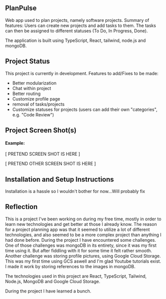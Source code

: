 ## PlanPulse

Web app used to plan projects, namely software projects.
Summary of features: Users can create new projects and add tasks to them. The tasks can then be assigned to different statuses (To Do, In Progress, Done).  

The application is built using TypeScript, React, tailwind, node.js and mongoDB. 

## Project Status

This project is currently in development. 
Features to add/Fixes to be made:
  - Better modularization
  - Chat within project
  - Better routing
  - Customize profile page
  - removal of tasks/projects
  - Customize statuses for projects (users can add their own "categories", e.g. "Code Review")

## Project Screen Shot(s)

#### Example:   

[ PRETEND SCREEN SHOT IS HERE ]

[ PRETEND OTHER SCREEN SHOT IS HERE ]

## Installation and Setup Instructions

Installation is a hassle so I wouldn't bother for now...Will probably fix

## Reflection

This is a project I've been working on during my free time, mostly in order to learn new technologies and get better at those I already know. The reason for a project planning app was that it seemed to utilize a lot of different technologies, and also seemed to be a more complex project than anything I had done before. 
During the project I have encountered some challenges. One of those challenges was mongoDB in its entirety, since it was my first time using it. But after fiddling with it for some time it felt rather smooth.
Another challenge was storing profile pictures, using Google Cloud Storage. This was my first time using GCS aswell and I'm glad Youtube tutorials exist. I made it work by storing references to the images in mongoDB.

The technologies used in this project are React, TypeScript, Tailwind, Node.js, MongoDB and Google Cloud Storage.

During the project I have learned a bunch.
